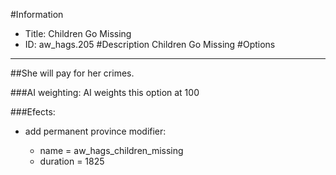 #Information
 - Title: Children Go Missing
 - ID: aw_hags.205
#Description
Children Go Missing
#Options

___
##She will pay for her crimes.

###AI weighting:
AI weights this option at 100


###Efects:<ul><li>add permanent province modifier:</li><ul><li>name = aw_hags_children_missing</li><li>duration = 1825</li></ul></ul>
